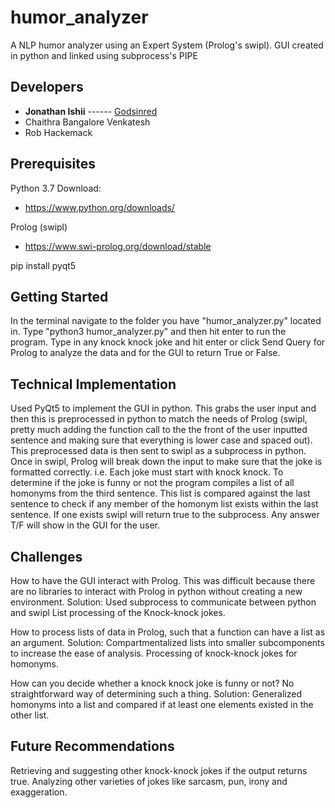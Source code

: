 # humor_analyzer
A NLP humor analyzer using an Expert System (Prolog's swipl). GUI created in python and linked using subprocess's PIPE

## Developers

* **Jonathan Ishii**     ------ [Godsinred](https://github.com/Godsinred)
* Chaithra Bangalore Venkatesh
* Rob Hackemack


## Prerequisites

Python 3.7
Download:
  * https://www.python.org/downloads/

Prolog (swipl)
  * https://www.swi-prolog.org/download/stable

pip install
  pyqt5

## Getting Started
In the terminal navigate to the folder you have "humor_analyzer.py" located in. Type "python3 humor_analyzer.py" and then hit enter to run the program. Type in any knock knock joke and hit enter or click Send Query for Prolog to analyze the data and for the GUI to return True or False.

## Technical Implementation
Used PyQt5 to implement the GUI in python. This grabs the user input and then this is preprocessed in python to match the needs of Prolog (swipl, pretty much adding the function call to the the front of the user inputted sentence and making sure that everything is lower case and spaced out). This preprocessed data is then sent to swipl as a subprocess in python. Once in swipl, Prolog will break down the input to make sure that the joke is formatted correctly. i.e. Each joke must start with knock knock. To determine if the joke is funny or not the program compiles a list of all homonyms from the third sentence. This list is compared against the last sentence to check if any member of the homonym list exists within the last sentence. If one exists swipl will return true to the subprocess. Any answer T/F will show in the GUI for the user.

## Challenges

How to have the GUI interact with Prolog.
This was difficult because there are no  libraries to interact with Prolog in python without creating a new environment.
Solution: Used subprocess to communicate between python and swipl
List processing of the Knock-knock jokes.

How to process lists of data in Prolog, such that a function can have a list as an argument.
Solution:  Compartmentalized lists into smaller subcomponents to increase the ease of analysis.
Processing of knock-knock jokes for homonyms.

How can you decide whether a knock knock joke is funny or not?
No straightforward way of determining such a thing.
Solution: Generalized homonyms into a list and compared if at least one elements existed in the other list.

## Future Recommendations

Retrieving and suggesting other knock-knock jokes if the output returns true.
Analyzing other varieties of jokes like sarcasm, pun, irony and exaggeration.
